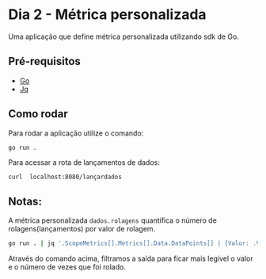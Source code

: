 # Dia 2 - Métrica personalizada

Uma aplicação que define métrica personalizada utilizando sdk de Go.

## Pré-requisitos

- [Go](https://go.dev)
- [Jq](https://jqlang.github.io/jq/)

## Como rodar

Para rodar a aplicação utilize o comando:

```sh
go run .
```

Para acessar a rota de lançamentos de dados:

```
curl  localhost:8080/lançardados
```

## Notas:

A métrica personalizada `dados.rolagens` quantifica o número de rolagens(lançamentos) por valor de rolagem.

```sh
go run . | jq '.ScopeMetrics[].Metrics[].Data.DataPoints[] | {Valor: .Value, Rolagens: .Attributes[].Value.Value}'
```

Através do comando acima, filtramos a saída para ficar mais legível o valor e o número de vezes que foi rolado.
